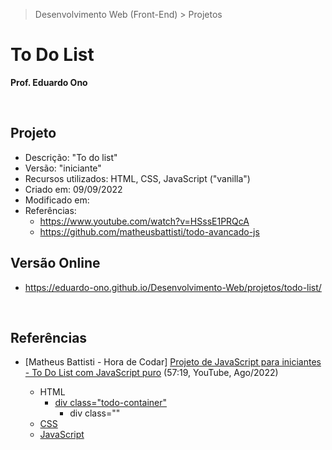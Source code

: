 > Desenvolvimento Web (Front-End) > Projetos

# To Do List

__Prof. Eduardo Ono__

&nbsp;

## Projeto

* Descrição: "To do list"
* Versão: "iniciante"
* Recursos utilizados: HTML, CSS, JavaScript ("vanilla")
* Criado em: 09/09/2022
* Modificado em:
* Referências:
    * https://www.youtube.com/watch?v=HSssE1PRQcA
    * https://github.com/matheusbattisti/todo-avancado-js


## Versão Online

* https://eduardo-ono.github.io/Desenvolvimento-Web/projetos/todo-list/

&nbsp;

## Referências

* [Matheus Battisti - Hora de Codar] [Projeto de JavaScript para iniciantes - To Do List com JavaScript puro](https://www.youtube.com/watch?v=HSssE1PRQcA) (57:19, YouTube, Ago/2022)

    * HTML
        * <a href="https://youtu.be/HSssE1PRQcA?t=519" target="todo-list">div class="todo-container"</a>
            * div class=""
    * [CSS](https://youtu.be/HSssE1PRQcA?t=1041)
    * [JavaScript](https://youtu.be/HSssE1PRQcA?t=1885)

&nbsp;
